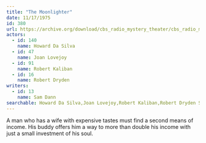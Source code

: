 ```yaml
---
title: "The Moonlighter"
date: 11/17/1975
id: 380
url: https://archive.org/download/cbs_radio_mystery_theater/cbs_radio_mystery_theater-0351-0400.zip/cbs_radio_mystery_theater-0351-0400%2Fcbsrmt_0380_the_moonlighter.mp3
actors:  
  - id: 140
    name: Howard Da Silva  
  - id: 47
    name: Joan Lovejoy  
  - id: 91
    name: Robert Kaliban  
  - id: 16
    name: Robert Dryden
writers:  
  - id: 13
    name: Sam Dann
searchable: Howard Da Silva,Joan Lovejoy,Robert Kaliban,Robert Dryden Sam Dann
---
```

A man who has a wife with expensive tastes must find a second means of income. His buddy offers him a way to more than double his income with just a small investment of his soul.